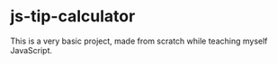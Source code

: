 # js-tip-calculator

This is a very basic project, made from scratch while teaching myself JavaScript.
